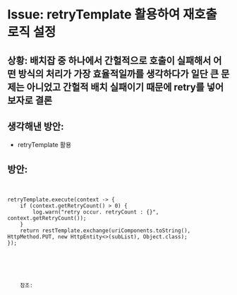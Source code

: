 <!--
author: Dailyscat
purpose: issue arrange
rules:
 (1) 헤더와 문단사이
    <br/>
    <br/>
 (2) 코드가 작성되는 부분은 >로 정리
 (3) 참조는 해당 내용 바로 아래
    <br/>
    <br/>
 (4) 명령어는 bold
 (5) 방안은 ## 안의 과정은 ###
-->

# Issue: retryTemplate 활용하여 재호출 로직 설정

## 상황: 배치잡 중 하나에서 간헐적으로 호출이 실패해서 어떤 방식의 처리가 가장 효율적일까를 생각하다가 일단 큰 문제는 아니었고 간헐적 배치 실패이기 때문에 retry를 넣어보자로 결론

## 생각해낸 방안:

- retryTemplate 활용

## 방안: 

<br/>

```
retryTemplate.execute(context -> {
    if (context.getRetryCount() > 0) {
        log.warn("retry occur. retryCount : {}", context.getRetryCount());
    }
    return restTemplate.exchange(uriComponents.toString(), HttpMethod.PUT, new HttpEntity<>(subList), Object.class);
});
```

<br/>
<br/>
<br/>

        참조:

<br/>
